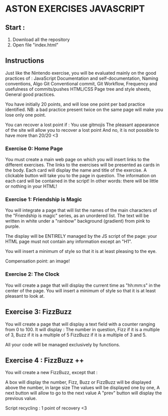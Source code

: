 # ASTON EXERCISES JAVASCRIPT

## Start : 
1. Download all the repository
2. Open file "index.html"


## Instructions

Just like the Nintendo exercise, you will be evaluated mainly on the good practices of : 
JavaScript
Documentation and self-documentation,
Naming conventions,
Algo
Git
Conventional commit,
Git Workflow,
Frequency and usefulness of commits/pushes
HTML/CSS
Page tree and style sheets,
General good practices.

You have initially 20 points, and will lose one point per bad practice identified. 
NB: a bad practice present twice on the same page will make you lose only one point. 

You can recover a lost point if : 
You use gitmojis
The pleasant appearance of the site will allow you to recover a lost point
And no, it is not possible to have more than 20/20 <3

### Exercise 0: Home Page

You must create a main web page on which you will insert links to the different exercises.
The links to the exercises will be presented as cards in the body. 
Each card will display the name and title of the exercise. 
A clickable button will take you to the page in question. 
The information on each card will be contained in the script! In other words: there will be little or nothing in your HTML!

### Exercise 1: Friendship is Magic

You will integrate a page that will list the names of the main characters of the "Friendship is magic" series, as an unordered list. 
The text will be written in white under a "rainbow" background (gradient) from pink to purple.

The display will be ENTIRELY managed by the JS script of the page: your HTML page must not contain any information except an "H1".

You will insert a minimum of style so that it is at least pleasing to the eye. 

Compensation point: an image!


### Exercise 2: The Clock

You will create a page that will display the current time as "hh:mm:s" in the center of the page. 
You will insert a minimum of style so that it is at least pleasant to look at. 

## Exercise 3: FizzBuzz

You will create a page that will display a text field with a counter ranging from 0 to 100. It will display : 
The number in question, 
Fizz if it is a multiple of 3,
Buzz if it is a multiple of 5
FizzBuzz if it is a multiple of 3 and 5.

All your code will be managed exclusively by functions.

## Exercise 4 : FizzBuzz ++

You will create a new FizzBuzz, except that : 

A box will display the number, 
Fizz, Buzz or FizzBuzz will be displayed above the number, in large size
The values will be displayed one by one,
A next button will allow to go to the next value
A "prev" button will display the previous value. 

Script recycling : 1 point of recovery <3

